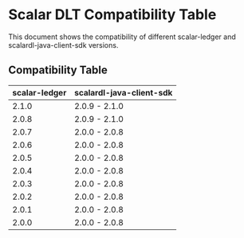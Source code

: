 # Scalar DLT Compatibility Table

This document shows the compatibility of different scalar-ledger and scalardl-java-client-sdk versions.

## Compatibility Table
scalar-ledger | scalardl-java-client-sdk    |
--------------|-----------------------------|
2.1.0         |2.0.9 - 2.1.0                |
2.0.8         |2.0.9 - 2.1.0                |
2.0.7         |2.0.0 - 2.0.8                |
2.0.6         |2.0.0 - 2.0.8                |
2.0.5         |2.0.0 - 2.0.8                |
2.0.4         |2.0.0 - 2.0.8                |
2.0.3         |2.0.0 - 2.0.8                |
2.0.2         |2.0.0 - 2.0.8                |
2.0.1         |2.0.0 - 2.0.8                |
2.0.0         |2.0.0 - 2.0.8                |